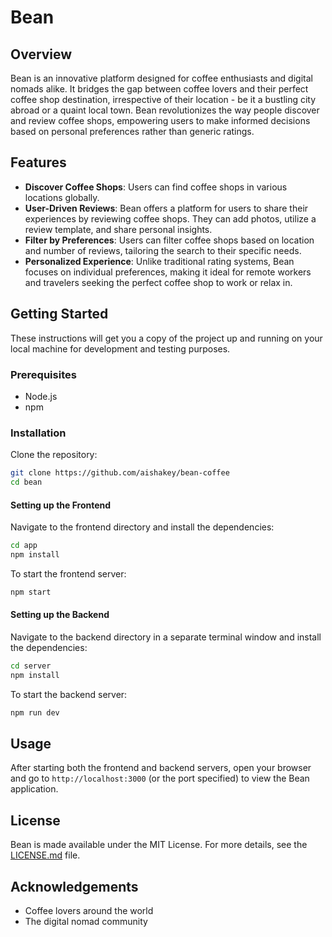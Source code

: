# Bean

## Overview

Bean is an innovative platform designed for coffee enthusiasts and digital nomads alike. It bridges the gap between coffee lovers and their perfect coffee shop destination, irrespective of their location - be it a bustling city abroad or a quaint local town. Bean revolutionizes the way people discover and review coffee shops, empowering users to make informed decisions based on personal preferences rather than generic ratings.

## Features

- **Discover Coffee Shops**: Users can find coffee shops in various locations globally.
- **User-Driven Reviews**: Bean offers a platform for users to share their experiences by reviewing coffee shops. They can add photos, utilize a review template, and share personal insights.
- **Filter by Preferences**: Users can filter coffee shops based on location and number of reviews, tailoring the search to their specific needs.
- **Personalized Experience**: Unlike traditional rating systems, Bean focuses on individual preferences, making it ideal for remote workers and travelers seeking the perfect coffee shop to work or relax in.

## Getting Started

These instructions will get you a copy of the project up and running on your local machine for development and testing purposes.

### Prerequisites

- Node.js
- npm

### Installation

Clone the repository:

```bash
git clone https://github.com/aishakey/bean-coffee
cd bean
```

#### Setting up the Frontend

Navigate to the frontend directory and install the dependencies:

```bash
cd app
npm install
```

To start the frontend server:

```bash
npm start
```

#### Setting up the Backend

Navigate to the backend directory in a separate terminal window and install the dependencies:

```bash
cd server
npm install
```

To start the backend server:

```bash
npm run dev
```

## Usage

After starting both the frontend and backend servers, open your browser and go to `http://localhost:3000` (or the port specified) to view the Bean application.

## License

Bean is made available under the MIT License. For more details, see the [LICENSE.md](LICENSE.md) file.

## Acknowledgements

- Coffee lovers around the world
- The digital nomad community
